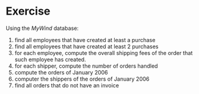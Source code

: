 # Exercise

Using the *MyWind* database:

1.  find all employees that have created at least a purchase
2.  find all employees that have created at least 2 purchases
3.  for each employee, compute the overall shipping fees of the order that such employee
    has created.
4.  for each shipper, compute the number of orders handled
5.  compute the orders of January 2006
6.  computer the shippers of the orders of January 2006
7.  find all orders that do not have an invoice

